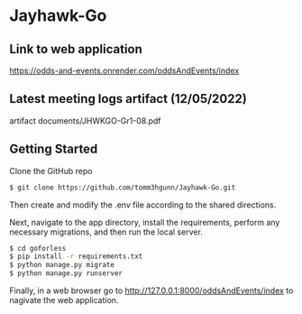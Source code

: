 # Jayhawk-Go

## Link to web application
https://odds-and-events.onrender.com/oddsAndEvents/index

## Latest meeting logs artifact (12/05/2022)
artifact documents/JHWKGO-Gr1-08.pdf

## Getting Started

Clone the GitHub repo

```bash
$ git clone https://github.com/tomm3hgunn/Jayhawk-Go.git
```
Then create and modify the .env file according to the shared directions.

Next, navigate to the app directory, install the requirements, perform any necessary migrations, and then run the local server.

```bash
$ cd goforless
$ pip install -r requirements.txt
$ python manage.py migrate
$ python manage.py runserver
```
Finally, in a web browser go to http://127.0.0.1:8000/oddsAndEvents/index to nagivate the web application.
